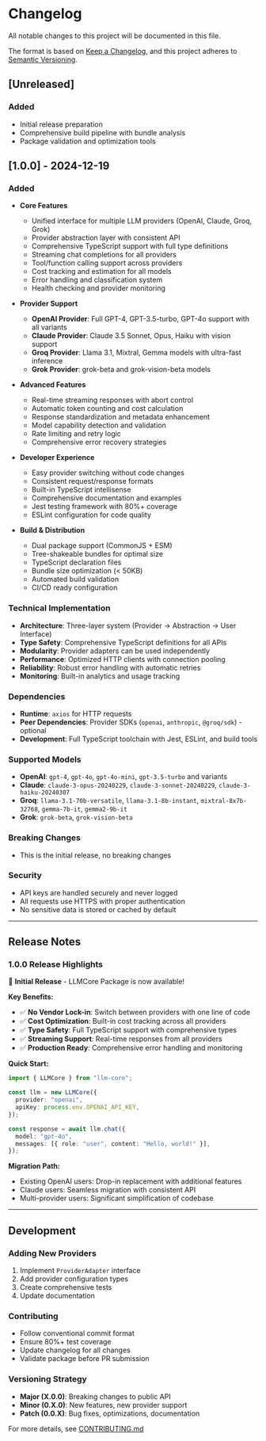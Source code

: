 # Changelog

All notable changes to this project will be documented in this file.

The format is based on [Keep a Changelog](https://keepachangelog.com/en/1.0.0/),
and this project adheres to [Semantic Versioning](https://semver.org/spec/v2.0.0.html).

## [Unreleased]

### Added

- Initial release preparation
- Comprehensive build pipeline with bundle analysis
- Package validation and optimization tools

## [1.0.0] - 2024-12-19

### Added

- **Core Features**

  - Unified interface for multiple LLM providers (OpenAI, Claude, Groq, Grok)
  - Provider abstraction layer with consistent API
  - Comprehensive TypeScript support with full type definitions
  - Streaming chat completions for all providers
  - Tool/function calling support across providers
  - Cost tracking and estimation for all models
  - Error handling and classification system
  - Health checking and provider monitoring

- **Provider Support**

  - **OpenAI Provider**: Full GPT-4, GPT-3.5-turbo, GPT-4o support with all variants
  - **Claude Provider**: Claude 3.5 Sonnet, Opus, Haiku with vision support
  - **Groq Provider**: Llama 3.1, Mixtral, Gemma models with ultra-fast inference
  - **Grok Provider**: grok-beta and grok-vision-beta models

- **Advanced Features**

  - Real-time streaming responses with abort control
  - Automatic token counting and cost calculation
  - Response standardization and metadata enhancement
  - Model capability detection and validation
  - Rate limiting and retry logic
  - Comprehensive error recovery strategies

- **Developer Experience**

  - Easy provider switching without code changes
  - Consistent request/response formats
  - Built-in TypeScript intellisense
  - Comprehensive documentation and examples
  - Jest testing framework with 80%+ coverage
  - ESLint configuration for code quality

- **Build & Distribution**
  - Dual package support (CommonJS + ESM)
  - Tree-shakeable bundles for optimal size
  - TypeScript declaration files
  - Bundle size optimization (< 50KB)
  - Automated build validation
  - CI/CD ready configuration

### Technical Implementation

- **Architecture**: Three-layer system (Provider → Abstraction → User Interface)
- **Type Safety**: Comprehensive TypeScript definitions for all APIs
- **Modularity**: Provider adapters can be used independently
- **Performance**: Optimized HTTP clients with connection pooling
- **Reliability**: Robust error handling with automatic retries
- **Monitoring**: Built-in analytics and usage tracking

### Dependencies

- **Runtime**: `axios` for HTTP requests
- **Peer Dependencies**: Provider SDKs (`openai`, `anthropic`, `@groq/sdk`) - optional
- **Development**: Full TypeScript toolchain with Jest, ESLint, and build tools

### Supported Models

- **OpenAI**: `gpt-4`, `gpt-4o`, `gpt-4o-mini`, `gpt-3.5-turbo` and variants
- **Claude**: `claude-3-opus-20240229`, `claude-3-sonnet-20240229`, `claude-3-haiku-20240307`
- **Groq**: `llama-3.1-70b-versatile`, `llama-3.1-8b-instant`, `mixtral-8x7b-32768`, `gemma-7b-it`, `gemma2-9b-it`
- **Grok**: `grok-beta`, `grok-vision-beta`

### Breaking Changes

- This is the initial release, no breaking changes

### Security

- API keys are handled securely and never logged
- All requests use HTTPS with proper authentication
- No sensitive data is stored or cached by default

---

## Release Notes

### 1.0.0 Release Highlights

🎉 **Initial Release** - LLMCore Package is now available!

**Key Benefits:**

- ✅ **No Vendor Lock-in**: Switch between providers with one line of code
- ✅ **Cost Optimization**: Built-in cost tracking across all providers
- ✅ **Type Safety**: Full TypeScript support with comprehensive types
- ✅ **Streaming Support**: Real-time responses from all providers
- ✅ **Production Ready**: Comprehensive error handling and monitoring

**Quick Start:**

```typescript
import { LLMCore } from "llm-core";

const llm = new LLMCore({
  provider: "openai",
  apiKey: process.env.OPENAI_API_KEY,
});

const response = await llm.chat({
  model: "gpt-4o",
  messages: [{ role: "user", content: "Hello, world!" }],
});
```

**Migration Path:**

- Existing OpenAI users: Drop-in replacement with additional features
- Claude users: Seamless migration with consistent API
- Multi-provider users: Significant simplification of codebase

---

## Development

### Adding New Providers

1. Implement `ProviderAdapter` interface
2. Add provider configuration types
3. Create comprehensive tests
4. Update documentation

### Contributing

- Follow conventional commit format
- Ensure 80%+ test coverage
- Update changelog for all changes
- Validate package before PR submission

### Versioning Strategy

- **Major (X.0.0)**: Breaking changes to public API
- **Minor (0.X.0)**: New features, new provider support
- **Patch (0.0.X)**: Bug fixes, optimizations, documentation

For more details, see [CONTRIBUTING.md](CONTRIBUTING.md)
